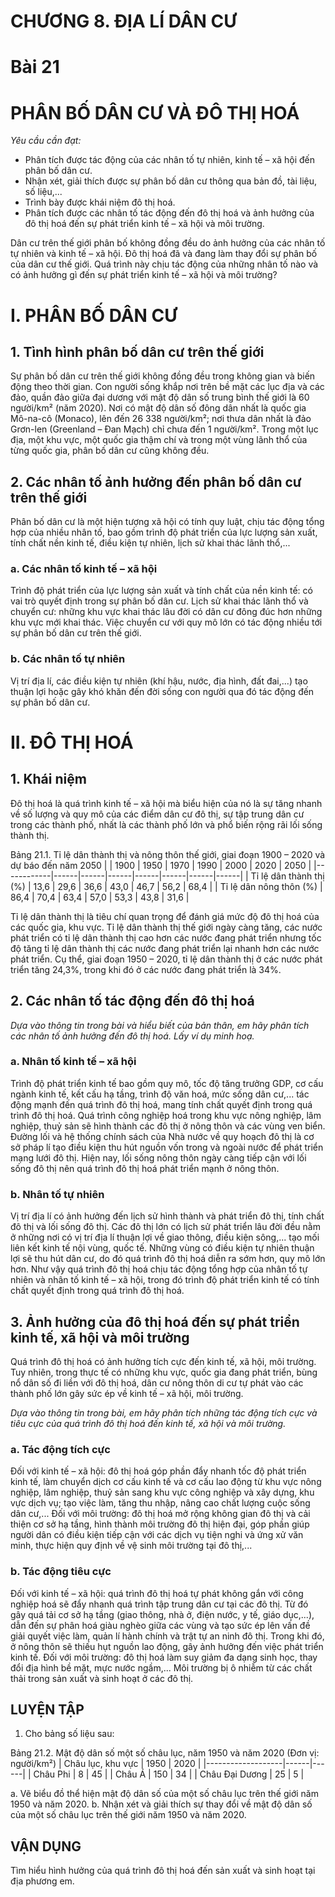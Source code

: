 # CHƯƠNG 8. ĐỊA LÍ DÂN CƯ

# Bài 21
# PHÂN BỐ DÂN CƯ VÀ ĐÔ THỊ HOÁ

*Yêu cầu cần đạt:*
- Phân tích được tác động của các nhân tố tự nhiên, kinh tế – xã hội đến phân bố dân cư.
- Nhận xét, giải thích được sự phân bố dân cư thông qua bản đồ, tài liệu, số liệu,...
- Trình bày được khái niệm đô thị hoá.
- Phân tích được các nhân tố tác động đến đô thị hoá và ảnh hưởng của đô thị hoá đến sự phát triển kinh tế – xã hội và môi trường.

Dân cư trên thế giới phân bố không đồng đều do ảnh hưởng của các nhân tố tự nhiên và kinh tế – xã hội. Đô thị hoá đã và đang làm thay đổi sự phân bố của dân cư thế giới. Quá trình này chịu tác động của những nhân tố nào và có ảnh hưởng gì đến sự phát triển kinh tế – xã hội và môi trường?

# I. PHÂN BỐ DÂN CƯ
## 1. Tình hình phân bố dân cư trên thế giới

Sự phân bố dân cư trên thế giới không đồng đều trong không gian và biến động theo thời gian. Con người sống khắp nơi trên bề mặt các lục địa và các đảo, quần đảo giữa đại dương với mật độ dân số trung bình thế giới là 60 người/km² (năm 2020). Nơi có mật độ dân số đông dân nhất là quốc gia Mô-na-cô (Monaco), lên đến 26 338 người/km²; nơi thưa dân nhất là đảo Grơn-len (Greenland – Đan Mạch) chỉ chưa đến 1 người/km². Trong một lục địa, một khu vực, một quốc gia thậm chí và trong một vùng lãnh thổ của từng quốc gia, phân bố dân cư cũng không đều.

## 2. Các nhân tố ảnh hưởng đến phân bố dân cư trên thế giới

Phân bố dân cư là một hiện tượng xã hội có tính quy luật, chịu tác động tổng hợp của nhiều nhân tố, bao gồm trình độ phát triển của lực lượng sản xuất, tính chất nền kinh tế, điều kiện tự nhiên, lịch sử khai thác lãnh thổ,...
### a. Các nhân tố kinh tế – xã hội

Trình độ phát triển của lực lượng sản xuất và tính chất của nền kinh tế: có vai trò quyết định trong sự phân bố dân cư. Lịch sử khai thác lãnh thổ và chuyển cư: những khu vực khai thác lâu đời có dân cư đông đúc hơn những khu vực mới khai thác. Việc chuyển cư với quy mô lớn có tác động nhiều tới sự phân bố dân cư trên thế giới.
### b. Các nhân tố tự nhiên

Vị trí địa lí, các điều kiện tự nhiên (khí hậu, nước, địa hình, đất đai,...) tạo thuận lợi hoặc gây khó khăn đến đời sống con người qua đó tác động đến sự phân bố dân cư.

# II. ĐÔ THỊ HOÁ
## 1. Khái niệm

Đô thị hoá là quá trình kinh tế – xã hội mà biểu hiện của nó là sự tăng nhanh về số lượng và quy mô của các điểm dân cư đô thị, sự tập trung dân cư trong các thành phố, nhất là các thành phố lớn và phổ biến rộng rãi lối sống thành thị.

Bảng 21.1. Tỉ lệ dân thành thị và nông thôn thế giới, giai đoạn 1900 – 2020 và dự báo đến năm 2050
|            | 1900 | 1950 | 1970 | 1990 | 2000 | 2020 | 2050 |
|------------|------|------|------|------|------|------|------|
| Tỉ lệ dân thành thị (%) | 13,6 | 29,6 | 36,6 | 43,0 | 46,7 | 56,2 | 68,4 |
| Tỉ lệ dân nông thôn (%) | 86,4 | 70,4 | 63,4 | 57,0 | 53,3 | 43,8 | 31,6 |

Tỉ lệ dân thành thị là tiêu chí quan trọng để đánh giá mức độ đô thị hoá của các quốc gia, khu vực. Tỉ lệ dân thành thị thế giới ngày càng tăng, các nước phát triển có tỉ lệ dân thành thị cao hơn các nước đang phát triển nhưng tốc độ tăng tỉ lệ dân thành thị các nước đang phát triển lại nhanh hơn các nước phát triển. Cụ thể, giai đoạn 1950 – 2020, tỉ lệ dân thành thị ở các nước phát triển tăng 24,3%, trong khi đó ở các nước đang phát triển là 34%.

## 2. Các nhân tố tác động đến đô thị hoá

*Dựa vào thông tin trong bài và hiểu biết của bản thân, em hãy phân tích các nhân tố ảnh hưởng đến đô thị hoá. Lấy ví dụ minh hoạ.*

### a. Nhân tố kinh tế – xã hội

Trình độ phát triển kinh tế bao gồm quy mô, tốc độ tăng trưởng GDP, cơ cấu ngành kinh tế, kết cấu hạ tầng, trình độ văn hoá, mức sống dân cư,... tác động mạnh đến quá trình đô thị hoá, mang tính chất quyết định trong quá trình đô thị hoá. Quá trình công nghiệp hoá trong khu vực nông nghiệp, lâm nghiệp, thuỷ sản sẽ hình thành các đô thị ở nông thôn và các vùng ven biển. Đường lối và hệ thống chính sách của Nhà nước về quy hoạch đô thị là cơ sở pháp lí tạo điều kiện thu hút nguồn vốn trong và ngoài nước để phát triển mạng lưới đô thị. Hiện nay, lối sống nông thôn ngày càng tiếp cận với lối sống đô thị nên quá trình đô thị hoá phát triển mạnh ở nông thôn.

### b. Nhân tố tự nhiên

Vị trí địa lí có ảnh hưởng đến lịch sử hình thành và phát triển đô thị, tính chất đô thị và lối sống đô thị. Các đô thị lớn có lịch sử phát triển lâu đời đều nằm ở những nơi có vị trí địa lí thuận lợi về giao thông, điều kiện sông,... tạo mối liên kết kinh tế nội vùng, quốc tế. Những vùng có điều kiện tự nhiên thuận lợi sẽ thu hút dân cư, do đó quá trình đô thị hoá diễn ra sớm hơn, quy mô lớn hơn. Như vậy quá trình đô thị hoá chịu tác động tổng hợp của nhân tố tự nhiên và nhân tố kinh tế – xã hội, trong đó trình độ phát triển kinh tế có tính chất quyết định trong quá trình đô thị hoá.

## 3. Ảnh hưởng của đô thị hoá đến sự phát triển kinh tế, xã hội và môi trường

Quá trình đô thị hoá có ảnh hưởng tích cực đến kinh tế, xã hội, môi trường. Tuy nhiên, trong thực tế có những khu vực, quốc gia đang phát triển, bùng nổ dân số đi liền với đô thị hoá, dân cư nông thôn di cư tự phát vào các thành phố lớn gây sức ép về kinh tế – xã hội, môi trường.

*Dựa vào thông tin trong bài, em hãy phân tích những tác động tích cực và tiêu cực của quá trình đô thị hoá đến kinh tế, xã hội và môi trường.*

### a. Tác động tích cực

Đối với kinh tế – xã hội: đô thị hoá góp phần đẩy nhanh tốc độ phát triển kinh tế, làm chuyển dịch cơ cấu kinh tế và cơ cấu lao động từ khu vực nông nghiệp, lâm nghiệp, thuỷ sản sang khu vực công nghiệp và xây dựng, khu vực dịch vụ; tạo việc làm, tăng thu nhập, nâng cao chất lượng cuộc sống dân cư,... Đối với môi trường: đô thị hoá mở rộng không gian đô thị và cải thiện cơ sở hạ tầng, hình thành môi trường đô thị hiện đại, góp phần giúp người dân có điều kiện tiếp cận với các dịch vụ tiện nghi và ứng xử văn minh, thực hiện quy định về vệ sinh môi trường tại đô thị,...

### b. Tác động tiêu cực

Đối với kinh tế – xã hội: quá trình đô thị hoá tự phát không gắn với công nghiệp hoá sẽ đẩy nhanh quá trình tập trung dân cư tại các đô thị. Từ đó gây quá tải cơ sở hạ tầng (giao thông, nhà ở, điện nước, y tế, giáo dục,...), dẫn đến sự phân hoá giàu nghèo giữa các vùng và tạo sức ép lên vấn đề giải quyết việc làm, quản lí hành chính và trật tự an ninh đô thị. Trong khi đó, ở nông thôn sẽ thiếu hụt nguồn lao động, gây ảnh hưởng đến việc phát triển kinh tế. Đối với môi trường: đô thị hoá làm suy giảm đa dạng sinh học, thay đổi địa hình bề mặt, mực nước ngầm,... Môi trường bị ô nhiễm từ các chất thải trong sản xuất và sinh hoạt ở các đô thị.

## LUYỆN TẬP
1. Cho bảng số liệu sau:

Bảng 21.2. Mật độ dân số một số châu lục, năm 1950 và năm 2020 (Đơn vị: người/km²)
| Châu lục, khu vực | 1950 | 2020 |
|-------------------|------|------|
| Châu Phi          | 8    | 45   |
| Châu Á            | 150  | 34   |
| Châu Đại Dương    | 25   | 5    |

a. Vẽ biểu đồ thể hiện mật độ dân số của một số châu lục trên thế giới năm 1950 và năm 2020.
b. Nhận xét và giải thích sự thay đổi về mật độ dân số của một số châu lục trên thế giới năm 1950 và năm 2020.

## VẬN DỤNG
Tìm hiểu hình hưởng của quá trình đô thị hoá đến sản xuất và sinh hoạt tại địa phương em.
